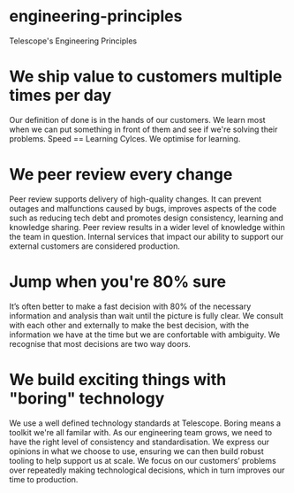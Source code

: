# engineering-principles

Telescope's Engineering Principles
 

# We ship value to customers multiple times per day

Our definition of done is in the hands of our customers. We learn most when we can put something in front of them and see if we're solving their problems. Speed == Learning Cylces. We optimise for learning.


# We peer review every change

Peer review supports delivery of high-quality changes. It can prevent outages and malfunctions caused by bugs, improves aspects of the code such as reducing tech debt and promotes design consistency, learning and knowledge sharing. Peer review results in a wider level of knowledge within the team in question. Internal services that impact our ability to support our external customers are considered production.

# Jump when you're 80% sure

It’s often better to make a fast decision with 80% of the necessary information and analysis than wait until the picture is fully clear. We consult with each other and externally to make the best decision, with the information we have at the time but we are confortable with ambiguity. We recognise that most decisions are two way doors.

# We build exciting things with "boring" technology

We use a well defined technology standards at Telescope. Boring means a toolkit we're all familar with. As our engineering team grows, we need to have the right level of consistency and standardisation. We express our opinions in what we choose to use, ensuring we can then build robust tooling to help support us at scale. We focus on our customers’ problems over repeatedly making technological decisions, which in turn improves our time to production.

